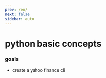 ```yaml
---
prev: /en/
next: false
sidebar: auto
---
```


# python basic concepts

### goals

- create a yahoo finance cli

